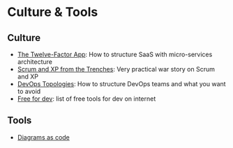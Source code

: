 # Culture & Tools

## Culture
* [The Twelve-Factor App](https://12factor.net/): How to structure SaaS with micro-services architecture
* [Scrum and XP from the Trenches](https://www.infoq.com/minibooks/scrum-xp-from-the-trenches-2/): Very practical war story on Scrum and XP
* [DevOps Topologies](https://web.devopstopologies.com/): How to structure DevOps teams and what you want to avoid
* [Free for dev](https://free-for.dev/#/): list of free tools for dev on internet

## Tools
* [Diagrams as code](https://github.com/mingrammer/diagrams)
